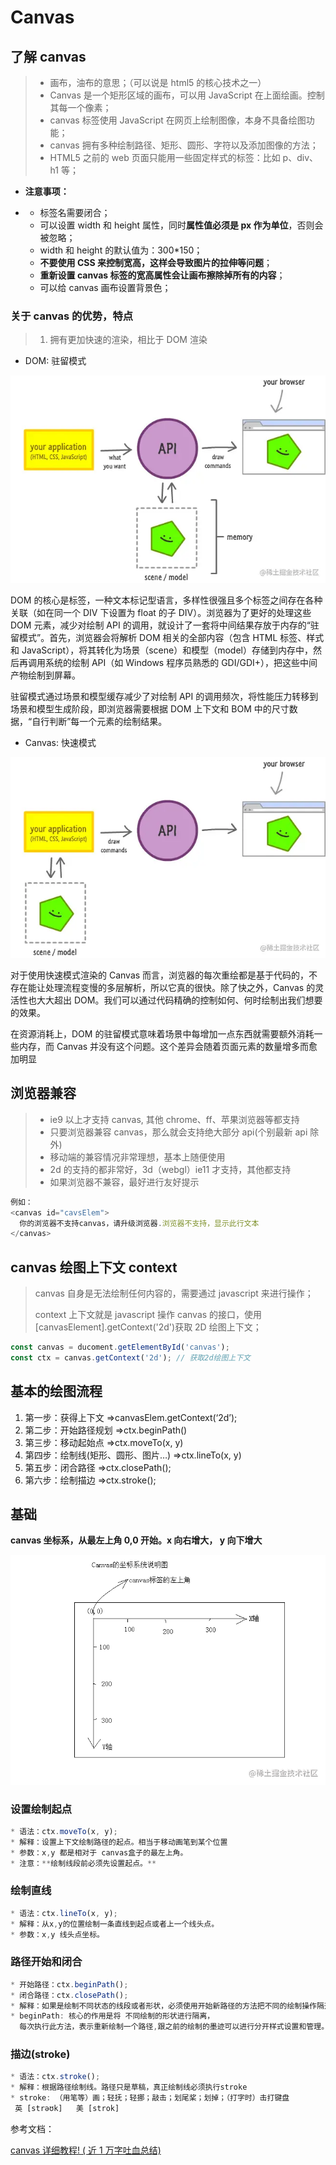 # Canvas

## 了解 canvas

> - 画布，油布的意思；（可以说是 html5 的核心技术之一）
> - Canvas 是一个矩形区域的画布，可以用 JavaScript 在上面绘画。控制其每一个像素；
> - canvas 标签使用 JavaScript 在网页上绘制图像，本身不具备绘图功能；
> - canvas 拥有多种绘制路径、矩形、圆形、字符以及添加图像的方法；
> - HTML5 之前的 web 页面只能用一些固定样式的标签：比如 p、div、h1 等；

- **注意事项：**

- - 标签名需要闭合；
  - 可以设置 width 和 height 属性，同时**属性值必须是 px 作为单位**，否则会被忽略；
  - width 和 height 的默认值为：300\*150；
  - **不要使用 CSS 来控制宽高，这样会导致图片的拉伸等问题**；
  - **重新设置 canvas 标签的宽高属性会让画布擦除掉所有的内容**；
  - 可以给 canvas 画布设置背景色；

### 关于 canvas 的优势，特点

> 1. 拥有更加快速的渲染，相比于 DOM 渲染

- DOM: 驻留模式

![img](../../public/canvas.png)

DOM 的核心是标签，一种文本标记型语言，多样性很强且多个标签之间存在各种关联（如在同一个 DIV 下设置为 float 的子 DIV）。浏览器为了更好的处理这些 DOM 元素，减少对绘制 API 的调用，就设计了一套将中间结果存放于内存的“驻留模式”。首先，浏览器会将解析 DOM 相关的全部内容（包含 HTML 标签、样式和 JavaScript），将其转化为场景（scene）和模型（model）存储到内存中，然后再调用系统的绘制 API（如 Windows 程序员熟悉的 GDI/GDI+），把这些中间产物绘制到屏幕。

驻留模式通过场景和模型缓存减少了对绘制 API 的调用频次，将性能压力转移到场景和模型生成阶段，即浏览器需要根据 DOM 上下文和 BOM 中的尺寸数据，“自行判断”每一个元素的绘制结果。

- Canvas: 快速模式

![img](../../public/canvas002.png)

对于使用快速模式渲染的 Canvas 而言，浏览器的每次重绘都是基于代码的，不存在能让处理流程变慢的多层解析，所以它真的很快。除了快之外，Canvas 的灵活性也大大超出 DOM。我们可以通过代码精确的控制如何、何时绘制出我们想要的效果。

在资源消耗上，DOM 的驻留模式意味着场景中每增加一点东西就需要额外消耗一些内存，而 Canvas 并没有这个问题。这个差异会随着页面元素的数量增多而愈加明显

## 浏览器兼容

> - ie9 以上才支持 canvas, 其他 chrome、ff、苹果浏览器等都支持
> - 只要浏览器兼容 canvas，那么就会支持绝大部分 api(个别最新 api 除外)
> - 移动端的兼容情况非常理想，基本上随便使用
> - 2d 的支持的都非常好，3d（webgl）ie11 才支持，其他都支持
> - 如果浏览器不兼容，最好进行友好提示

```JavaScript
例如：
<canvas id="cavsElem">
  你的浏览器不支持canvas，请升级浏览器.浏览器不支持，显示此行文本
</canvas>
```

## canvas 绘图上下文 context

> canvas 自身是无法绘制任何内容的，需要通过 javascript 来进行操作；
>
> context 上下文就是 javascript 操作 canvas 的接口，使用[canvasElement].getContext('2d')获取 2D 绘图上下文；

```JavaScript
const canvas = ducoment.getElementById('canvas');
const ctx = canvas.getContext('2d'); // 获取2d绘图上下文
```

## 基本的绘图流程

1. 第一步：获得上下文 =>canvasElem.getContext(‘2d’);
2. 第二步：开始路径规划 =>ctx.beginPath()
3. 第三步：移动起始点 =>ctx.moveTo(x, y)
4. 第四步：绘制线(矩形、圆形、图片…) =>ctx.lineTo(x, y)
5. 第五步：闭合路径 =>ctx.closePath();
6. 第六步：绘制描边 =>ctx.stroke();

## 基础

**canvas 坐标系，从最左上角 0,0 开始。x 向右增大， y 向下增大**

![img](../../public/4173989c-737d-4f79-b88a-cf9c97f90996.png)

### 设置绘制起点

```JavaScript
* 语法：ctx.moveTo(x, y);
* 解释：设置上下文绘制路径的起点。相当于移动画笔到某个位置
* 参数：x,y 都是相对于 canvas盒子的最左上角。
* 注意：**绘制线段前必须先设置起点。**
```

### 绘制直线

```JavaScript
* 语法：ctx.lineTo(x, y);
* 解释：从x,y的位置绘制一条直线到起点或者上一个线头点。
* 参数：x,y 线头点坐标。
```

### 路径开始和闭合

```JavaScript
* 开始路径：ctx.beginPath();
* 闭合路径：ctx.closePath();
* 解释：如果是绘制不同状态的线段或者形状，必须使用开始新路径的方法把不同的绘制操作隔开。闭合路径会自动把最后的线头和开始的线头连在一起。
* beginPath: 核心的作用是将 不同绘制的形状进行隔离，
  每次执行此方法，表示重新绘制一个路径,跟之前的绘制的墨迹可以进行分开样式设置和管理。
```

### 描边(stroke)

```JavaScript
* 语法：ctx.stroke();
* 解释：根据路径绘制线。路径只是草稿，真正绘制线必须执行stroke
* stroke: （用笔等）画；轻抚；轻挪；敲击；划尾桨；划掉；（打字时）击打键盘
 英 [strəʊk]   美 [strok]
```

参考文档：

[ canvas 详细教程! ( 近 1 万字吐血总结)](https://mp.weixin.qq.com/s?__biz=Mzg4MzY5MTAwMQ==&mid=2247495533&idx=1&sn=0f863e0e680c1ba24b47baf344ba4f9f&chksm=cf4133fbf836baed6af6d3f49d7c2429157fa73c398428b765ebfd7dd9b3ee3ca1c2c7ad5c56#rd)
